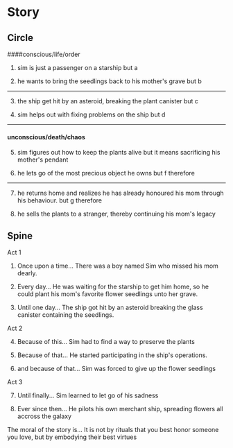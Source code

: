 # Story

## Circle


####conscious/life/order

1. sim is just a passenger on a starship
  but a
  

2. he wants to bring the seedlings back to his mother's grave
  but b

---

3. the ship get hit by an asteroid, breaking the plant canister
  but c
  

4. sim helps out with fixing problems on the ship
  but d

---

#### unconscious/death/chaos

5. sim figures out how to keep the plants alive
  but it means sacrificing his mother's pendant

6. he lets go of the most precious object he owns
  but f
  therefore

---

7. he returns home and realizes he has already honoured his mom through his behaviour. 
  but g
  therefore

8. he sells the plants to a stranger, thereby continuing his mom's legacy


## Spine

Act 1

1. Once upon a time...
  There was a boy named Sim who missed his mom dearly.

2. Every day...
  He was waiting for the starship to get him home, so he could plant his mom's favorite flower seedlings unto her grave. 

3. Until one day...
  The ship got hit by an asteroid breaking the glass canister containing the seedlings.


Act 2

4. Because of this...
  Sim had to find a way to preserve the plants

5. Because of that...
  He started participating in the ship's operations.

6. and because of that...
  Sim was forced to give up the flower seedlings


Act 3

7. Until finally...
  Sim learned to let go of his sadness

8. Ever since then...
  He pilots his own merchant ship, spreading flowers all accross the galaxy

The moral of the story is... 
  It is not by rituals that you best honor someone you love, but by embodying their best virtues

